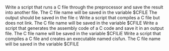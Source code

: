 Write a script that runs a C file through the preprocessor and save the result into another file.
The C file name will be saved in the variable $CFILE
The output should be saved in the file c
Write a script that compiles a C file but does not link.
The C file name will be saved in the variable $CFILE
Write a script that generates the assembly code of a C code and save it in an output file.
The C file name will be saved in the variable $CFILiE
Write a script that compiles a C file and creates an executable named cisfun.
The C file name will be saved in the variable $CFILE
